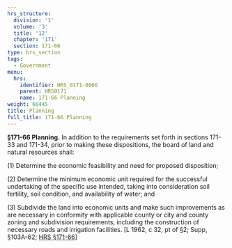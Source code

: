 ```yaml
---
hrs_structure:
  division: '1'
  volume: '3'
  title: '12'
  chapter: '171'
  section: 171-66
type: hrs_section
tags:
  - Government
menu:
  hrs:
    identifier: HRS_0171-0066
    parent: HRS0171
    name: 171-66 Planning
weight: 66445
title: Planning
full_title: 171-66 Planning
---
```

**§171-66 Planning.** In addition to the requirements set forth in sections 171-33 and 171-34, prior to making these dispositions, the board of land and natural resources shall:

(1) Determine the economic feasibility and need for proposed disposition;

(2) Determine the minimum economic unit required for the successful undertaking of the specific use intended, taking into consideration soil fertility, soil condition, and availability of water; and

(3) Subdivide the land into economic units and make such improvements as are necessary in conformity with applicable county or city and county zoning and subdivision requirements, including the construction of necessary roads and irrigation facilities. [L 1962, c 32, pt of §2; Supp, §103A-62; [HRS §171-66](/title-12/chapter-171/section-171-66/)]